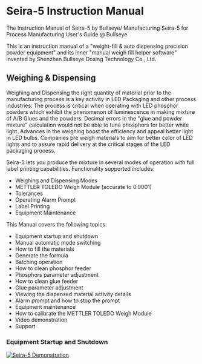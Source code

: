 # Seira-5 Instruction Manual

The Instruction Manual of Seira-5 by Bullseye/ Manufacturing Seira-5 for Process Manufacturing User's Guide @ Bullseye

This is an instruction manual of a "weight-fill & auto dispensing precision powder equipment" and its inner "manual weigh fill helper software" invented by Shenzhen Bullseye Dosing Technology Co., Ltd. 

## Weighing & Dispensing 

Weighing and Dispensing the right quantity of material prior to the manufacturing process is a key activity in LED Packaging and other process industries. The process is critical when operating with LED phosphor powders which exhibit the phenomenon of luminescence in making mixture of A/B Glues and the powders. Decimal errors in the "glue and powder mixture" calculation would not be able to tune phosphors for better white light. Advances in the weighing boost the efficiency and appeal better light in LED bulbs. Companies pre weigh materials to aim for better color of LED lights and to assure rapid delivery at the critical stages of the LED packaging process.

Seira-5 lets you produce the mixture in several modes of operation with full label printing capabilities. Functionality supported includes:

  - Weighing and Dispensing Modes
  - METTLER TOLEDO Weigh Module (accurate to 0.0001)
  - Tolerances
  - Operating Alarm Prompt
  - Label Printing 
  - Equipment Maintenance
  
  
  This Manual covers the following topics:
  
 - Equipment startup and shutdown
 - Manual automatic mode switching
 - How to fill the materials
 - Generate the formula
 - Batching operation
 - How to clean phosphor feeder
 - Phosphors parameter adjustment
 - How to clean glue feeder
 - Glue parameter adjustment 
 - Viewing the dispensed material activity details
 - Alarm prompt and how to stop the prompt
 - Equipment maintenance
 - How to calibrate the METTLER TOLEDO Weigh Module
 - Video demonstration
 - Support
 
 ### Equipment Startup and Shutdown





[![Seira-5 Demonstration](https://res.cloudinary.com/marcomontalbano/image/upload/v1586972262/video_to_markdown/images/youtube--PBjU6Q8gqEs-c05b58ac6eb4c4700831b2b3070cd403.jpg)](https://youtu.be/PBjU6Q8gqEs "Seira-5 Demonstration")
